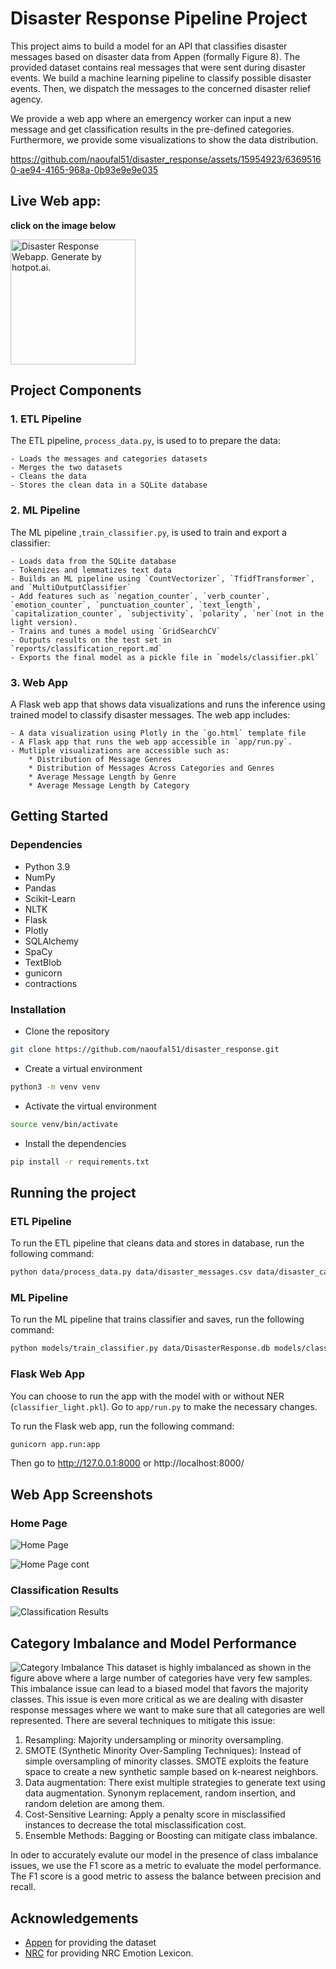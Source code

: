 # Disaster Response Pipeline Project

This project aims to build a model for an API that classifies disaster messages based on disaster data from Appen (formally Figure 8). The provided dataset contains real messages that were sent during disaster events. We build a machine learning pipeline to classify possible disaster events. Then, we dispatch the messages to the concerned disaster relief agency.

We provide a web app where an emergency worker can input a new message and get classification results in the pre-defined categories. Furthermore, we provide some visualizations to show the data distribution.


https://github.com/naoufal51/disaster_response/assets/15954923/63695160-ae94-4165-968a-0b93e9e9e035

## Live Web app:
**click on the image below**

<a href="https://disasterapp.onrender.com/">
  <img src="figures/family.png" width="200" height="200" alt="Disaster Response Webapp. Generate by hotpot.ai.">
</a>


## Project Components
### 1. ETL Pipeline
The ETL pipeline, `process_data.py`, is used to to prepare the data:

    - Loads the messages and categories datasets
    - Merges the two datasets
    - Cleans the data
    - Stores the clean data in a SQLite database

### 2. ML Pipeline
The ML pipeline ,`train_classifier.py`, is used to train and export a classifier:

    - Loads data from the SQLite database
    - Tokenizes and lemmatizes text data
    - Builds an ML pipeline using `CountVectorizer`, `TfidfTransformer`, and `MultiOutputClassifier`
    - Add features such as `negation_counter`, `verb_counter`, `emotion_counter`, `punctuation_counter`, `text_length`, `capitalization_counter`, `subjectivity`, `polarity`, `ner`(not in the light version).
    - Trains and tunes a model using `GridSearchCV`
    - Outputs results on the test set in `reports/classification_report.md`
    - Exports the final model as a pickle file in `models/classifier.pkl`

### 3. Web App
A Flask web app that shows data visualizations and runs the inference using trained model to classify disaster messages. The web app includes:

    - A data visualization using Plotly in the `go.html` template file
    - A Flask app that runs the web app accessible in `app/run.py`. 
    - Mutliple visualizations are accessible such as:
        * Distribution of Message Genres
        * Distribution of Messages Across Categories and Genres
        * Average Message Length by Genre
        * Average Message Length by Category

## Getting Started
### Dependencies
- Python 3.9
- NumPy
- Pandas
- Scikit-Learn
- NLTK
- Flask
- Plotly
- SQLAlchemy
- SpaCy
- TextBlob
- gunicorn
- contractions

### Installation
- Clone the repository
```bash
git clone https://github.com/naoufal51/disaster_response.git
```
- Create a virtual environment
```bash
python3 -m venv venv
```
- Activate the virtual environment
```sh
source venv/bin/activate
```
- Install the dependencies
```bash
pip install -r requirements.txt
```

## Running the project

### ETL Pipeline
To run the ETL pipeline that cleans data and stores in database, run the following command:
```bash
python data/process_data.py data/disaster_messages.csv data/disaster_categories.csv data/DisasterResponse.db
```
### ML Pipeline
To run the ML pipeline that trains classifier and saves, run the following command:
```bash
python models/train_classifier.py data/DisasterResponse.db models/classifier.pkl
```
### Flask Web App
You can choose to run the app with the model with or without NER (`classifier_light.pkl`). Go to `app/run.py` to make the necessary changes.

To run the Flask web app, run the following command:
```bash
gunicorn app.run:app 
```
Then go to http://127.0.0.1:8000 or http://localhost:8000/

## Web App Screenshots
### Home Page
![Home Page](figures/webapp_interface.png)

![Home Page cont](figures/webapp_interface_cont.png)
### Classification Results
![Classification Results](figures/webapp_classification.png)

## Category Imbalance and Model Performance
![Category Imbalance](figures/category_imbalance.png)
This dataset is highly imbalanced as shown in the figure above where a large number of categories have very few samples. This imbalance issue can lead to a biased model that favors the majority classes. This issue is even more critical as we are dealing with disaster response messages where we want to make sure that all categories are well represented. 
There are several techniques to mitigate this issue:
1. Resampling: Majority undersampling or minority oversampling.
2. SMOTE (Synthetic Minority Over-Sampling Techniques): Instead of simple oversampling of minority classes. SMOTE exploits the feature space to create a new synthetic sample based on k-nearest neighbors.
3. Data augmentation: There exist multiple strategies to generate text using data augmentation. Synonym replacement, random insertion, and random deletion are among them.
4. Cost-Sensitive Learning: Apply a penalty score in misclassified instances to decrease the total misclassification cost.
5. Ensemble Methods: Bagging or Boosting can mitigate class imbalance. 

In oder to accurately evalute our model in the presence of class imbalance issues, we use the F1 score as a metric to evaluate the model performance. The F1 score is a good metric to assess the balance between precision and recall.


## Acknowledgements
- [Appen](https://appen.com/) for providing the dataset
- [NRC](https://saifmohammad.com/WebPages/NRC-Emotion-Lexicon.htm) for providing NRC Emotion Lexicon. 


